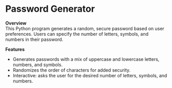 # Password Generator<br>

**Overview**<br>
This Python program generates a random, secure password based on user preferences. Users can specify the number of letters, symbols, and numbers in their password.
<br>

**Features**<br>
+ Generates passwords with a mix of uppercase and lowercase letters, numbers, and symbols.
+ Randomizes the order of characters for added security.
+ Interactive: asks the user for the desired number of letters, symbols, and numbers.
